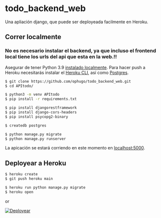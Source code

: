 # todo_backend_web

Una apliación django, que puede ser deployeada facilmente en Heroku.


## Correr localmente
### No es necesario instalar el backend, ya que incluso el frontend local tiene los urls del api que esta en la web.!!

Asegurar de tener Python 3.9 [instalado localmente](https://docs.python-guide.org/starting/installation/). Para hacer push a Heroku
necesitarás instalar el [Heroku CLI](https://devcenter.heroku.com/articles/heroku-cli), así como [Postgres](https://devcenter.heroku.com/articles/heroku-postgresql#local-setup).

```sh
$ git clone https://github.com/ophugo/todo_backend_web.git
$ cd APItodo/

$ python3 -m venv APItodo
$ pip install -r requirements.txt

$ pip install djangorestframework
$ pip install django-cors-headers 
$ pip install psycopg2-binary

$ createdb postgres

$ python manage.py migrate
$ python manage.py runserver
```

La apicación se estará corriendo en este momento en [localhost:5000](http://localhost:5000/).

## Deployear a Heroku

```sh
$ heroku create
$ git push heroku main

$ heroku run python manage.py migrate
$ heroku open
```
or

[![Deployear](https://www.herokucdn.com/deploy/button.svg)](https://heroku.com/deploy)

